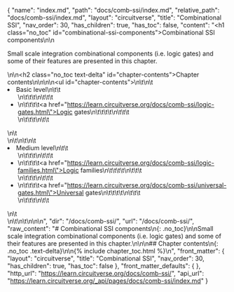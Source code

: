 {
  "name": "index.md",
  "path": "docs/comb-ssi/index.md",
  "relative_path": "docs/comb-ssi/index.md",
  "layout": "circuitverse",
  "title": "Combinational SSI",
  "nav_order": 30,
  "has_children": true,
  "has_toc": false,
  "content": "<h1 class=\"no_toc\" id=\"combinational-ssi-components\">Combinational SSI components</h1>\n\n<p>Small scale integration combinational components (i.e. logic gates) and some of their features are presented in this chapter.</p>\n\n<h2 class=\"no_toc text-delta\" id=\"chapter-contents\">Chapter contents</h2>\n\n<!-- -*- engine:django -*- -->\n\n<ul id=\"chapter-contents\">\n\t\n\t<li>Basic level\n\t\t<ul>\n\t\t\t\n\t\t\t<li>\n\t\t\t\t<a href=\"https://learn.circuitverse.org/docs/comb-ssi/logic-gates.html\">Logic gates</a>\n\t\t\t\t\n\t\t\t</li>\n\t\t\t\n\t\t</ul>\n\t</li>\n\t\n\t\n\t<li>Medium level\n\t\t<ul>\n\t\t\t\n\t\t\t<li>\n\t\t\t\t<a href=\"https://learn.circuitverse.org/docs/comb-ssi/logic-families.html\">Logic families</a>\n\t\t\t\t\n\t\t\t</li>\n\t\t\t\n\t\t\t<li>\n\t\t\t\t<a href=\"https://learn.circuitverse.org/docs/comb-ssi/universal-gates.html\">Universal gates</a>\n\t\t\t\t\n\t\t\t</li>\n\t\t\t\n\t\t</ul>\n\t</li>\n\t\n\t\n</ul>\n\n",
  "dir": "/docs/comb-ssi/",
  "url": "/docs/comb-ssi/",
  "raw_content": "# Combinational SSI components\n{: .no_toc}\n\nSmall scale integration combinational components (i.e. logic gates) and some of their features are presented in this chapter.\n\n\n## Chapter contents\n{: .no_toc .text-delta}\n\n{% include chapter_toc.html %}\n",
  "front_matter": {
    "layout": "circuitverse",
    "title": "Combinational SSI",
    "nav_order": 30,
    "has_children": true,
    "has_toc": false
  },
  "front_matter_defaults": {
  },
  "http_url": "https://learn.circuitverse.org/docs/comb-ssi/",
  "api_url": "https://learn.circuitverse.org/_api/pages/docs/comb-ssi/index.md"
}